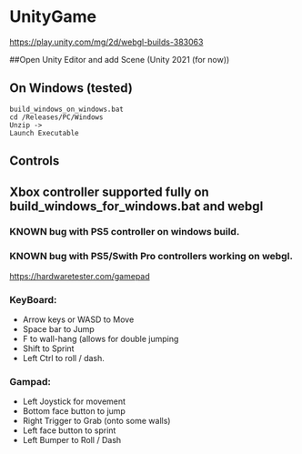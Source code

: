 # UnityGame

https://play.unity.com/mg/2d/webgl-builds-383063

##Open Unity Editor and add Scene (Unity 2021 (for now))

## On Windows (tested)
```
build_windows_on_windows.bat
cd /Releases/PC/Windows
Unzip ->
Launch Executable
```


## Controls
## Xbox controller supported fully on build_windows_for_windows.bat and webgl

### KNOWN bug with PS5 controller on windows build.
### KNOWN bug with PS5/Swith Pro controllers working on webgl.
https://hardwaretester.com/gamepad

### KeyBoard:
- Arrow keys or WASD to Move
- Space bar to Jump
- F to wall-hang (allows for double jumping
- Shift to Sprint
- Left Ctrl to roll / dash.

### Gampad:
 - Left Joystick for movement
 - Bottom face button to jump
 - Right Trigger to Grab (onto some walls)
 - Left face button to sprint
 - Left Bumper to Roll / Dash
